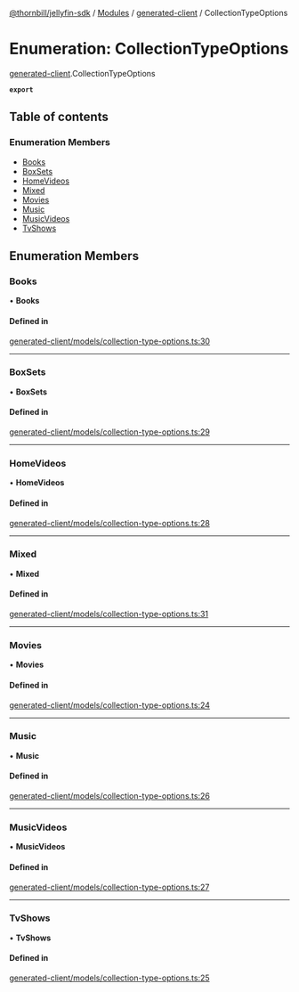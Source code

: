 [@thornbill/jellyfin-sdk](../README.md) / [Modules](../modules.md) / [generated-client](../modules/generated_client.md) / CollectionTypeOptions

# Enumeration: CollectionTypeOptions

[generated-client](../modules/generated_client.md).CollectionTypeOptions

**`export`**

## Table of contents

### Enumeration Members

- [Books](generated_client.CollectionTypeOptions.md#books)
- [BoxSets](generated_client.CollectionTypeOptions.md#boxsets)
- [HomeVideos](generated_client.CollectionTypeOptions.md#homevideos)
- [Mixed](generated_client.CollectionTypeOptions.md#mixed)
- [Movies](generated_client.CollectionTypeOptions.md#movies)
- [Music](generated_client.CollectionTypeOptions.md#music)
- [MusicVideos](generated_client.CollectionTypeOptions.md#musicvideos)
- [TvShows](generated_client.CollectionTypeOptions.md#tvshows)

## Enumeration Members

### Books

• **Books**

#### Defined in

[generated-client/models/collection-type-options.ts:30](https://github.com/jellyfin/jellyfin-sdk-typescript/blob/fa599ae/src/generated-client/models/collection-type-options.ts#L30)

___

### BoxSets

• **BoxSets**

#### Defined in

[generated-client/models/collection-type-options.ts:29](https://github.com/jellyfin/jellyfin-sdk-typescript/blob/fa599ae/src/generated-client/models/collection-type-options.ts#L29)

___

### HomeVideos

• **HomeVideos**

#### Defined in

[generated-client/models/collection-type-options.ts:28](https://github.com/jellyfin/jellyfin-sdk-typescript/blob/fa599ae/src/generated-client/models/collection-type-options.ts#L28)

___

### Mixed

• **Mixed**

#### Defined in

[generated-client/models/collection-type-options.ts:31](https://github.com/jellyfin/jellyfin-sdk-typescript/blob/fa599ae/src/generated-client/models/collection-type-options.ts#L31)

___

### Movies

• **Movies**

#### Defined in

[generated-client/models/collection-type-options.ts:24](https://github.com/jellyfin/jellyfin-sdk-typescript/blob/fa599ae/src/generated-client/models/collection-type-options.ts#L24)

___

### Music

• **Music**

#### Defined in

[generated-client/models/collection-type-options.ts:26](https://github.com/jellyfin/jellyfin-sdk-typescript/blob/fa599ae/src/generated-client/models/collection-type-options.ts#L26)

___

### MusicVideos

• **MusicVideos**

#### Defined in

[generated-client/models/collection-type-options.ts:27](https://github.com/jellyfin/jellyfin-sdk-typescript/blob/fa599ae/src/generated-client/models/collection-type-options.ts#L27)

___

### TvShows

• **TvShows**

#### Defined in

[generated-client/models/collection-type-options.ts:25](https://github.com/jellyfin/jellyfin-sdk-typescript/blob/fa599ae/src/generated-client/models/collection-type-options.ts#L25)
